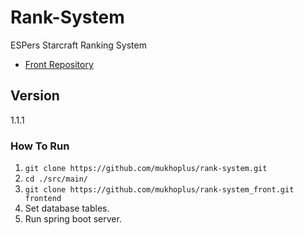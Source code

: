 # Rank-System

ESPers Starcraft Ranking System

- [Front Repository](https://github.com/mukhoplus/rank-system_front)

## Version

1.1.1

### How To Run

1. ``git clone https://github.com/mukhoplus/rank-system.git``
2. ``cd ./src/main/``
3. ``git clone https://github.com/mukhoplus/rank-system_front.git frontend``
4. Set database tables.
5. Run spring boot server.
